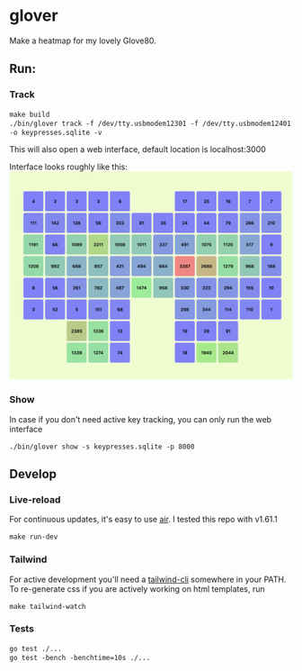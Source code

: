 # glover
Make a heatmap for my lovely Glove80.

## Run:
### Track
```shell
make build
./bin/glover track -f /dev/tty.usbmodem12301 -f /dev/tty.usbmodem12401 -o keypresses.sqlite -v
```

This will also open a web interface, default location is localhost:3000

Interface looks roughly like this:
![preview](img/preview.png)

### Show
In case if you don't need active key tracking, you can only run the web interface
```shell
./bin/glover show -s keypresses.sqlite -p 8000
```

## Develop

### Live-reload
For continuous updates, it's easy to use [air](github.com/air-verse/air). I tested this repo with v1.61.1
```
make run-dev
```

### Tailwind
For active development you'll need a [tailwind-cli](https://tailwindcss.com/blog/standalone-cli) somewhere in your PATH.
To re-generate css if you are actively working on html templates, run
```shell
make tailwind-watch
```

### Tests
```
go test ./...
go test -bench -benchtime=10s ./...
```
